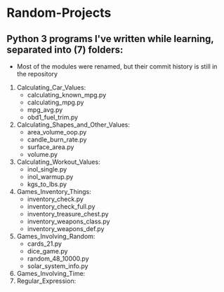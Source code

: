 # Random-Projects
Python 3 programs I've written while learning, separated into (7) folders:
------------------------------
- Most of the modules were renamed, but their commit history is still in the repository

1) Calculating_Car_Values:
   - calculating_known_mpg.py
   - calculating_mpg.py
   - mpg_avg.py
   - obd1_fuel_trim.py
2) Calculating_Shapes_and_Other_Values:
   - area_volume_oop.py
   - candle_burn_rate.py
   - surface_area.py
   - volume.py
3) Calculating_Workout_Values:
   - inol_single.py
   - inol_warmup.py
   - kgs_to_lbs.py
4) Games_Inventory_Things:
   - inventory_check.py
   - inventory_check_full.py
   - inventory_treasure_chest.py
   - inventory_weapons_class.py
   - inventory_weapons_def.py
5) Games_Involving_Random:
   - cards_21.py
   - dice_game.py
   - random_48_10000.py
   - solar_system_info.py
6) Games_Involving_Time:
7) Regular_Expression:
